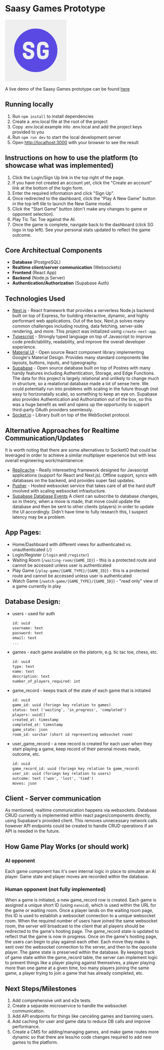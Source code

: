 # Saasy Games Prototype
<img src="public/images/logos/saasy-games-1.png" width="200" />

A live demo of the Saasy Games prototype can be found [here](https://game-platform-poc.vercel.app/)

## Running locally
1. Run `npm install` to install dependencies
2. Create a .env.local file at the root of the project
3. Copy .env.local.example into .env.local and add the project keys provided to you
4. Run `npm run dev` to start the local development server
5. Open [http://localhost:3000](http://localhost:3000) with your browser to see the result

## Instructions on how to use the platform (to showcase what was implemented)
1. Click the Login/Sign Up link in the top right of the page.
2. If you have not created an account yet, click the "Create an account" link at the bottom of the login form.
3. Enter the required information and click "Sign Up".
4. Once redirected to the dashboard, click the "Play A New Game" button in the top left tile to launch the New Game modal.
5. Click the "Start Game" button (don't make any changes to game or opponent selection).
6. Play Tic Tac Toe against the AI.
7. Once the game is complete, navigate back to the dashboard (click SG logo in top left). See your personal stats updated to reflect the game outcome. 

## Core Architectual Components
* **Database** (PostgreSQL)
* **Realtime client/server communication** (Websockets)
* **Frontend** (React App)
* **Backend** (Node.js Server) 
* **Authentication/Authorization** (Supabase Auth)

## Technologies Used
* [Next.js](https://nextjs.org/) - React framework that provides a serverless Node.js backend built on top of Express, for building interactive, dynamic, and highly performant web applications. Out of the box, Next.js solves many common challenges including routing, data fetching, server-side rendering, and more. This project was initialized using `create-next-app`.
* [Typescript](https://www.typescriptlang.org/) - Strongly typed language on top of Javascript to improve code predictablility, readability, and improve the overall developer experience. 
* [Material UI](https://mui.com/material-ui/getting-started/overview/) - Open source React component library implementing Google's Material Design. Provides many standard components like layouts, buttons, inputs, and typeography. 
* [Supabase](https://supabase.com/) - Open source database built on top of Postres with many handy features including Authentication, Storage, and Edge Functions. The data for this project is largely relational and unlikely to change much in structure, so a realational database made a lot of sense here. We could potentially run into problems with scaling in the future though (not easy to horizonatally scale), so something to keep an eye on. Supabase also provides Authentication and Authorization out of the box, so this was a huge benefit as well and opens up the opportunity to support third-party OAuth providers seemlessly.
* [Socket.io](https://socket.io/) - Library built on top of the WebSocket protocol.

## Alternative Approaches for Realtime Communication/Updates
It is worth noting that there are some alternatives to SocketIO that could be leveraged in order to achieve a similar multiplayer experience but with less overall engineering work/maintanence:
* [Replicache](https://replicache.dev/) - Really intereseting framework designed for Javascript applications (support for React and Next.js). Offline support, syncs with databases on the backend, and provides super fast updates.
* [Pusher](https://pusher.com/channels) - Hosted websocket service that takes care of all the hard stuff involved with scaling websocket infrastucture.
* [Supabase Database Events](https://supabase.com/docs/reference/javascript/subscribe) A client can subscribe to database changes, so in theory, when a move is made, that move could update the database and then be sent to other clients (players) in order to update the UI accordingly. Didn't have time to fully research this, I suspect latency may be a problem.

## App Pages: 
* Home/Dashboard with different views for authenticated vs. unauthenticated (`/`)
* Login/Register (`/login` and `/register`)
* Waiting Room (`/waiting-room/{GAME_ID}`) - this is a protected route and cannot be accessed unless user is authenticated
* Play Game (`/play-game/{GAME_TYPE}/{GAME_ID}`) - this is a protected route and cannot be accessed unless user is authenticated
* Watch Game (`/watch-game/{GAME_TYPE}/{GAME_ID}`) - "read only" view of a game currently in play

## Database Design:
* users - used for auth
    ```
    id: uuid
    username: text
    password: text
    email: text
    ...
    ```
* games - each game available on the platorm, e.g. tic tac toe, chess, etc. 
    ```
    id: uuid
    type: text
    name: text
    description: text
    number_of_players_required: int
    ```

* game_record - keeps track of the state of each game that is initiated
    ```
    id: uuid
    game_id: uuid (foriegn key relation to games)
    status: text ('waiting', 'in_progress', 'completed')
    players: uuid[]
    created_at: timestamp
    completed_at: timestamp
    game_state: json
    room_id: varchar (short id representing websocket room)
    ```    
* user_game_record - a new record is created for each user when they start playing a game, keep record of their peronal moves made, outcome, etc. 
    ```
    id: uuid
    game_record_id: uuid (foriegn key relation to game_record)
    user_id: uuid (foriegn key relation to users)
    outcome: text ('won', 'lost', 'tied')
    moves: json
    ```
## Client - Server communication
As mentioned, realtime communication happens via websockets. Database CRUD currently is implemented within react pages/components directly, using Supabase's provided client. This removes unnecessary network calls however API endpoints could be created to handle CRUD operations if an API is needed in the future. 

## How Game Play Works (or should work)
### AI opponent
Each game component has it's own internal logic in place to simulate an AI player. Game state and player moves are recorded within the database.

### Human opponent (not fully implemented)
When a game is initiated, a new game_record row is created. Each game is assigned a unique short ID (using `nanoid`), which is used within the URL for the game or waiting room. Once a player lands on the waiting room page, this ID is used to establish a websocket connection to a unique websocket room. When the required number of users have joined the same websocket room, the server will broadcast to the client that all players should be redirected to the game's hosting page. The game_record state is updated to reflect that the game is now in progress. Once on the game's hosting page, the users can begin to play against each other. Each move they make is sent over the websocket connection to the server, and then to the opposite player. The game state is preserved within the database. By keeping track of game state within the game_record table, the server can implement logic to prevent things like a player playing against themselves, a player playing more than one game at a given time, too many players joining the same game, a player trying to join a game that has already completed, etc. 

## Next Steps/Milestones
1. Add comprehensive unit and e2e tests.
2. Create a separate microservice to handle the websocket communication.
3. Add API endpoints for things like canceling games and banning users.
4. Add caching for user and game data to reduce DB calls and improve performance.
5. Create a CMS for adding/managing games, and make game routes more dynamic so that there are less/no code changes required to add new games to the platform. 
 